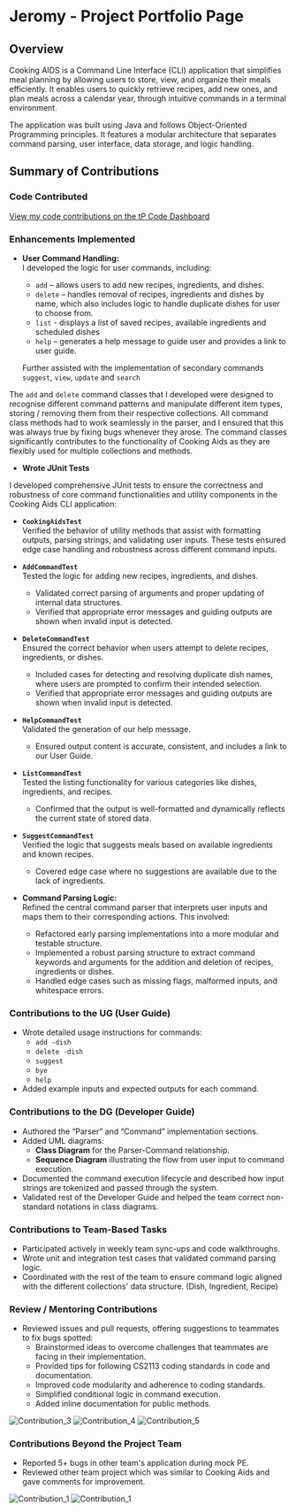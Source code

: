 # Jeromy - Project Portfolio Page

## Overview

Cooking AIDS is a Command Line Interface (CLI) application that simplifies meal planning by allowing users to store, view, and organize their meals efficiently. It enables users to quickly retrieve recipes, add new ones, and plan meals across a calendar year, through intuitive commands in a terminal environment.

The application was built using Java and follows Object-Oriented Programming principles. It features a modular architecture that separates command parsing, user interface, data storage, and logic handling.

## **Summary of Contributions**

### **Code Contributed**
[View my code contributions on the tP Code Dashboard](<https://nus-cs2113-ay2425s2.github.io/tp-dashboard/?search=jxromy&sort=groupTitle&sortWithin=title&timeframe=commit&mergegroup=&groupSelect=groupByRepos&breakdown=true&checkedFileTypes=docs~functional-code~test-code~other&since=2025-02-21&tabOpen=true&tabType=authorship&tabAuthor=jxromy&tabRepo=AY2425S2-CS2113-T11b-1%2Ftp%5Bmaster%5D&authorshipIsMergeGroup=false&authorshipFileTypes=docs~functional-code~test-code~other&authorshipIsBinaryFileTypeChecked=false&authorshipIsIgnoredFilesChecked=false>)

### **Enhancements Implemented**

- **User Command Handling:**  
  I developed the logic for user commands, including:
    - `add` – allows users to add new recipes, ingredients, and dishes.
    - `delete` – handles removal of recipes, ingredients and dishes by name, which also includes logic to handle duplicate dishes for user to choose from.
    - `list` - displays a list of saved recipes, available ingredients and scheduled dishes
    - `help` – generates a help message to guide user and provides a link to user guide.

  Further assisted with the implementation of secondary commands `suggest`, `view`, `update` and `search`

The `add` and `delete` command classes that I developed were designed to recognise different command patterns and manipulate different item types, storing / removing them from their respective collections. All command class methods had to work seamlessly in the parser, and I ensured that this was always true by fixing bugs whenever they arose. The command classes significantly contributes to the functionality of Cooking Aids as they are flexibly used for multiple collections and methods.

- **Wrote JUnit Tests**

I developed comprehensive JUnit tests to ensure the correctness and robustness of core command functionalities and utility components in the Cooking Aids CLI application:

- **`CookingAidsTest`**  
  Verified the behavior of utility methods that assist with formatting outputs, parsing strings, and validating user inputs. These tests ensured edge case handling and robustness across different command inputs.

- **`AddCommandTest`**  
  Tested the logic for adding new recipes, ingredients, and dishes.
  - Validated correct parsing of arguments and proper updating of internal data structures.
  - Verified that appropriate error messages and guiding outputs are shown when invalid input is detected.

- **`DeleteCommandTest`**  
  Ensured the correct behavior when users attempt to delete recipes, ingredients, or dishes.
  - Included cases for detecting and resolving duplicate dish names, where users are prompted to confirm their intended selection.
  - Verified that appropriate error messages and guiding outputs are shown when invalid input is detected.

- **`HelpCommandTest`**  
  Validated the generation of our help message.
  - Ensured output content is accurate, consistent, and includes a link to our User Guide.

- **`ListCommandTest`**  
  Tested the listing functionality for various categories like dishes, ingredients, and recipes.
  - Confirmed that the output is well-formatted and dynamically reflects the current state of stored data.

- **`SuggestCommandTest`**  
  Verified the logic that suggests meals based on available ingredients and known recipes.
  - Covered edge case where no suggestions are available due to the lack of ingredients.


- **Command Parsing Logic:**  
  Refined the central command parser that interprets user inputs and maps them to their corresponding actions. This involved:
    - Refactored early parsing implementations into a more modular and testable structure.
    - Implemented a robust parsing structure to extract command keywords and arguments for the addition and deletion of recipes, ingredients or dishes.
    - Handled edge cases such as missing flags, malformed inputs, and whitespace errors.


### **Contributions to the UG (User Guide)**

- Wrote detailed usage instructions for commands:
    - `add -dish`
    - `delete -dish`
    - `suggest`
    - `bye`
    - `help`
- Added example inputs and expected outputs for each command.

### **Contributions to the DG (Developer Guide)**

- Authored the “Parser” and “Command” implementation sections.
- Added UML diagrams:
    - **Class Diagram** for the Parser-Command relationship.
    - **Sequence Diagram** illustrating the flow from user input to command execution.
- Documented the command execution lifecycle and described how input strings are tokenized and passed through the system.
- Validated rest of the Developer Guide and helped the team correct non-standard notations in class diagrams.

### **Contributions to Team-Based Tasks**

- Participated actively in weekly team sync-ups and code walkthroughs.
- Wrote unit and integration test cases that validated command parsing logic.
- Coordinated with the rest of the team to ensure command logic aligned with the different collections' data structure. (Dish, Ingredient, Recipe)

### **Review / Mentoring Contributions**

- Reviewed issues and pull requests, offering suggestions to teammates to fix bugs spotted:
    - Brainstormed ideas to overcome challenges that teammates are facing in their implementation.
    - Provided tips for following CS2113 coding standards in code and documentation.
    - Improved code modularity and adherence to coding standards.
    - Simplified conditional logic in command execution.
    - Added inline documentation for public methods.

![Contribution_3](images/jeromy_other_contributions_3.png)
![Contribution_4](images/jeromy_other_contributions_4.png)
![Contribution_5](images/jeromy_other_contributions_5.png)

### **Contributions Beyond the Project Team**

- Reported 5+ bugs in other team's application during mock PE.
- Reviewed other team project which was similar to Cooking Aids and gave comments for improvement.

![Contribution_1](images/jeromy_other_contributions_1.png)
![Contribution_1](images/jeromy_other_contributions_2.png)
